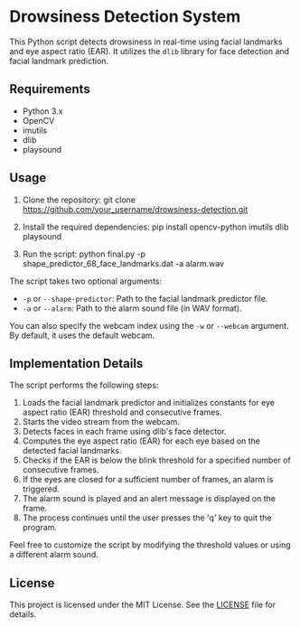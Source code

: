 # Drowsiness Detection System

This Python script detects drowsiness in real-time using facial landmarks and eye aspect ratio (EAR). It utilizes the `dlib` library for face detection and facial landmark prediction.

## Requirements

- Python 3.x
- OpenCV
- imutils
- dlib
- playsound

## Usage

1. Clone the repository:
    git clone https://github.com/your_username/drowsiness-detection.git

2. Install the required dependencies:
    pip install opencv-python imutils dlib playsound

3. Run the script:
  python final.py -p shape_predictor_68_face_landmarks.dat -a alarm.wav
  
The script takes two optional arguments:
- `-p` or `--shape-predictor`: Path to the facial landmark predictor file.
- `-a` or `--alarm`: Path to the alarm sound file (in WAV format).

You can also specify the webcam index using the `-w` or `--webcam` argument. By default, it uses the default webcam.

## Implementation Details

The script performs the following steps:

1. Loads the facial landmark predictor and initializes constants for eye aspect ratio (EAR) threshold and consecutive frames.
2. Starts the video stream from the webcam.
3. Detects faces in each frame using dlib's face detector.
4. Computes the eye aspect ratio (EAR) for each eye based on the detected facial landmarks.
5. Checks if the EAR is below the blink threshold for a specified number of consecutive frames.
6. If the eyes are closed for a sufficient number of frames, an alarm is triggered.
7. The alarm sound is played and an alert message is displayed on the frame.
8. The process continues until the user presses the 'q' key to quit the program.

Feel free to customize the script by modifying the threshold values or using a different alarm sound.

## License

This project is licensed under the MIT License. See the [LICENSE](LICENSE) file for details.


